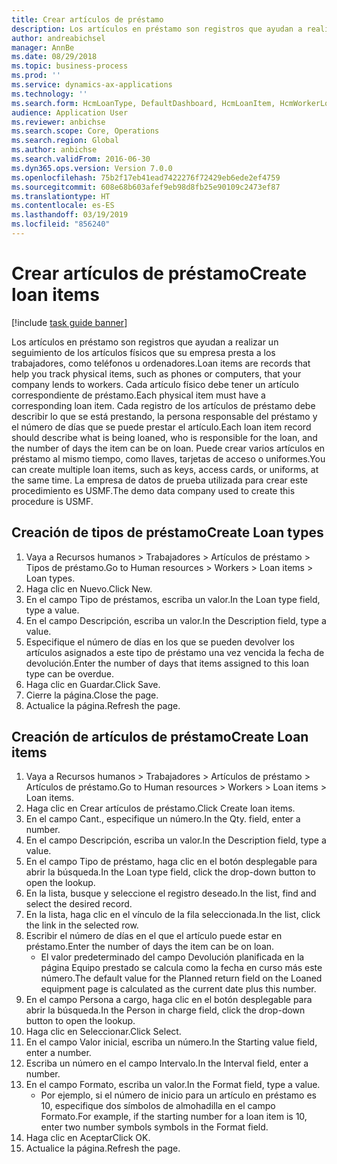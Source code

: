 ```yaml
---
title: Crear artículos de préstamo
description: Los artículos en préstamo son registros que ayudan a realizar un seguimiento de los artículos físicos que su empresa presta a los trabajadores, como teléfonos u ordenadores.
author: andreabichsel
manager: AnnBe
ms.date: 08/29/2018
ms.topic: business-process
ms.prod: ''
ms.service: dynamics-ax-applications
ms.technology: ''
ms.search.form: HcmLoanType, DefaultDashboard, HcmLoanItem, HcmWorkerLookUp
audience: Application User
ms.reviewer: anbichse
ms.search.scope: Core, Operations
ms.search.region: Global
ms.author: anbichse
ms.search.validFrom: 2016-06-30
ms.dyn365.ops.version: Version 7.0.0
ms.openlocfilehash: 75b2f17eb41ead7422276f72429eb6ede2ef4759
ms.sourcegitcommit: 608e68b603afef9eb98d8fb25e90109c2473ef87
ms.translationtype: HT
ms.contentlocale: es-ES
ms.lasthandoff: 03/19/2019
ms.locfileid: "856240"
---
```

# <a name="create-loan-items"></a><span data-ttu-id="1cca4-103">Crear artículos de préstamo</span><span class="sxs-lookup"><span data-stu-id="1cca4-103">Create loan items</span></span>

[!include [task guide banner](../../includes/task-guide-banner.md)]

<span data-ttu-id="1cca4-104">Los artículos en préstamo son registros que ayudan a realizar un seguimiento de los artículos físicos que su empresa presta a los trabajadores, como teléfonos u ordenadores.</span><span class="sxs-lookup"><span data-stu-id="1cca4-104">Loan items are records that help you track physical items, such as phones or computers, that your company lends to workers.</span></span> <span data-ttu-id="1cca4-105">Cada artículo físico debe tener un artículo correspondiente de préstamo.</span><span class="sxs-lookup"><span data-stu-id="1cca4-105">Each physical item must have a corresponding loan item.</span></span> <span data-ttu-id="1cca4-106">Cada registro de los artículos de préstamo debe describir lo que se está prestando, la persona responsable del préstamo y el número de días que se puede prestar el artículo.</span><span class="sxs-lookup"><span data-stu-id="1cca4-106">Each loan item record should describe what is being loaned, who is responsible for the loan, and the number of days the item can be on loan.</span></span> <span data-ttu-id="1cca4-107">Puede crear varios artículos en préstamo al mismo tiempo, como llaves, tarjetas de acceso o uniformes.</span><span class="sxs-lookup"><span data-stu-id="1cca4-107">You can create multiple loan items, such as keys, access cards, or uniforms, at the same time.</span></span> <span data-ttu-id="1cca4-108">La empresa de datos de prueba utilizada para crear este procedimiento es USMF.</span><span class="sxs-lookup"><span data-stu-id="1cca4-108">The demo data company used to create this procedure is USMF.</span></span>


## <a name="create-loan-types"></a><span data-ttu-id="1cca4-109">Creación de tipos de préstamo</span><span class="sxs-lookup"><span data-stu-id="1cca4-109">Create Loan types</span></span>
1. <span data-ttu-id="1cca4-110">Vaya a Recursos humanos > Trabajadores > Artículos de préstamo > Tipos de préstamo.</span><span class="sxs-lookup"><span data-stu-id="1cca4-110">Go to Human resources > Workers > Loan items > Loan types.</span></span>
2. <span data-ttu-id="1cca4-111">Haga clic en Nuevo.</span><span class="sxs-lookup"><span data-stu-id="1cca4-111">Click New.</span></span>
3. <span data-ttu-id="1cca4-112">En el campo Tipo de préstamos, escriba un valor.</span><span class="sxs-lookup"><span data-stu-id="1cca4-112">In the Loan type field, type a value.</span></span>
4. <span data-ttu-id="1cca4-113">En el campo Descripción, escriba un valor.</span><span class="sxs-lookup"><span data-stu-id="1cca4-113">In the Description field, type a value.</span></span>
5. <span data-ttu-id="1cca4-114">Especifique el número de días en los que se pueden devolver los artículos asignados a este tipo de préstamo una vez vencida la fecha de devolución.</span><span class="sxs-lookup"><span data-stu-id="1cca4-114">Enter the number of days that items assigned to this loan type can be overdue.</span></span> 
6. <span data-ttu-id="1cca4-115">Haga clic en Guardar.</span><span class="sxs-lookup"><span data-stu-id="1cca4-115">Click Save.</span></span>
7. <span data-ttu-id="1cca4-116">Cierre la página.</span><span class="sxs-lookup"><span data-stu-id="1cca4-116">Close the page.</span></span>
8. <span data-ttu-id="1cca4-117">Actualice la página.</span><span class="sxs-lookup"><span data-stu-id="1cca4-117">Refresh the page.</span></span>

## <a name="create-loan-items"></a><span data-ttu-id="1cca4-118">Creación de artículos de préstamo</span><span class="sxs-lookup"><span data-stu-id="1cca4-118">Create Loan items</span></span>
1. <span data-ttu-id="1cca4-119">Vaya a Recursos humanos > Trabajadores > Artículos de préstamo > Artículos de préstamo.</span><span class="sxs-lookup"><span data-stu-id="1cca4-119">Go to Human resources > Workers > Loan items > Loan items.</span></span>
2. <span data-ttu-id="1cca4-120">Haga clic en Crear artículos de préstamo.</span><span class="sxs-lookup"><span data-stu-id="1cca4-120">Click Create loan items.</span></span>
3. <span data-ttu-id="1cca4-121">En el campo Cant., especifique un número.</span><span class="sxs-lookup"><span data-stu-id="1cca4-121">In the Qty. field, enter a number.</span></span>
4. <span data-ttu-id="1cca4-122">En el campo Descripción, escriba un valor.</span><span class="sxs-lookup"><span data-stu-id="1cca4-122">In the Description field, type a value.</span></span>
5. <span data-ttu-id="1cca4-123">En el campo Tipo de préstamo, haga clic en el botón desplegable para abrir la búsqueda.</span><span class="sxs-lookup"><span data-stu-id="1cca4-123">In the Loan type field, click the drop-down button to open the lookup.</span></span>
6. <span data-ttu-id="1cca4-124">En la lista, busque y seleccione el registro deseado.</span><span class="sxs-lookup"><span data-stu-id="1cca4-124">In the list, find and select the desired record.</span></span>
7. <span data-ttu-id="1cca4-125">En la lista, haga clic en el vínculo de la fila seleccionada.</span><span class="sxs-lookup"><span data-stu-id="1cca4-125">In the list, click the link in the selected row.</span></span>
8. <span data-ttu-id="1cca4-126">Escribir el número de días en el que el artículo puede estar en préstamo.</span><span class="sxs-lookup"><span data-stu-id="1cca4-126">Enter the number of days the item can be on loan.</span></span>
    * <span data-ttu-id="1cca4-127">El valor predeterminado del campo Devolución planificada en la página Equipo prestado se calcula como la fecha en curso más este número.</span><span class="sxs-lookup"><span data-stu-id="1cca4-127">The default value for the Planned return field on the Loaned equipment page is calculated as the current date plus this number.</span></span>  
9. <span data-ttu-id="1cca4-128">En el campo Persona a cargo, haga clic en el botón desplegable para abrir la búsqueda.</span><span class="sxs-lookup"><span data-stu-id="1cca4-128">In the Person in charge field, click the drop-down button to open the lookup.</span></span>
10. <span data-ttu-id="1cca4-129">Haga clic en Seleccionar.</span><span class="sxs-lookup"><span data-stu-id="1cca4-129">Click Select.</span></span>
11. <span data-ttu-id="1cca4-130">En el campo Valor inicial, escriba un número.</span><span class="sxs-lookup"><span data-stu-id="1cca4-130">In the Starting value field, enter a number.</span></span>
12. <span data-ttu-id="1cca4-131">Escriba un número en el campo Intervalo.</span><span class="sxs-lookup"><span data-stu-id="1cca4-131">In the Interval field, enter a number.</span></span>
13. <span data-ttu-id="1cca4-132">En el campo Formato, escriba un valor.</span><span class="sxs-lookup"><span data-stu-id="1cca4-132">In the Format field, type a value.</span></span>
    * <span data-ttu-id="1cca4-133">Por ejemplo, si el número de inicio para un artículo en préstamo es 10, especifique dos símbolos de almohadilla en el campo Formato.</span><span class="sxs-lookup"><span data-stu-id="1cca4-133">For example, if the starting number for a loan item is 10, enter two number symbols symbols in the Format field.</span></span>  
14. <span data-ttu-id="1cca4-134">Haga clic en Aceptar</span><span class="sxs-lookup"><span data-stu-id="1cca4-134">Click OK.</span></span>
15. <span data-ttu-id="1cca4-135">Actualice la página.</span><span class="sxs-lookup"><span data-stu-id="1cca4-135">Refresh the page.</span></span>

